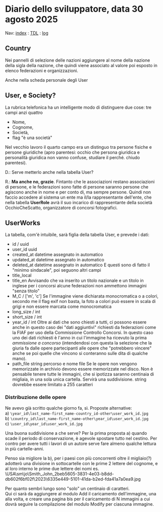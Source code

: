 # Diario dello sviluppatore, data 30 agosto 2025

Nav: [index](../index.md) : [TDL](../TDL.md) : [log](../../storage/logs/laravel.log)

## Country

Nei pannelli di selezione delle nazioni aggiungere al nome della
nazione della sigla della nazione, che quindi viene associato al valore
poi esposto in elenco federazioni e organizzazioni.

Anche nella scheda personale degli User

## User, e Society?

La rubrica telefonica ha un intelligente
modo di distinguere due cose:
tre campi anzi quattro

- Nome,
- Cognome,
- Società,
- flag "è una società"

Nel vecchio lavoro il quarto campo era un distinguo
tra persone fisiche e persone giuridiche
(apro parentesi: occhio che persona giuridica e
personalità giuridica non vanno confuse, studiare
il perché. chiudo parentesi).

D.: Serve metterlo anche nella tabella User?

R.: **Ma anche no, grazie**. Fintanto che le associazioni
restano associazioni di persone, e le federazioni
sono fatte di persone saranno persone che agiscono
anche in nome e per conto di, ma sempre persone.
Quindi non faccio accedere al sistema un ente ma
il/la rappresentante dell'ente, che nella tabella
**UserRole** avrà il suo incarico di rappresentante
della società OcchioCheScatto, organizzatore di
concorsi fotografici.

## UserWorks

La tabella, com'è intuibile, sarà figlia della tabella User,
e prevede i dati:

- id / uuid
- user_id uuid
- created_at datetime assegnato in automatico
- updated_at datetime assegnato in automatico
- deleted_at datetime assegnato in automatico
  E questi sono di fatto il "minimo sindacale",
  poi seguono altri campi
- title_local
- title_en
  Avvisando che va inserito un titolo nazionale
  e un titolo in inglese per i concorsi
  alcune federazioni non ammettono
  immagini "senza titolo"
- M_C / ['m', 'c']
  Se l'immagine viene dichiarata monocromatica o a colori,
  secondo me il flag exif non basta, la foto a colori
  può essere in scala di grigi e non essere marcata
  come monocromatica
- long_size / int
- short_size / int
- year_id / int
  Oltre ai dati che sono chiesti a tutti, ci possono essere
  anche in questo caso dei "dati aggiuntivi" richiesti
  da federazioni come la FIAF per uso della Commissione
  Controllo Concorsi. In questo caso uno dei dati richiesti
  è l'anno in cui l'immagine ha ricevuto la prima
  *ammissione a concorso* (intendendosi con questa
  la selezione che la giuria fa dalle opere partecipanti
  alle opere che "potrebbero vincere" anche se poi quelle che vincono
  si conteranno sulle dita di qualche mano).
- path_file string percorso e nome file
  Se le opere non vengono memorizzate in archivio
  devono essere memorizzate nel disco. Non è pensabile tenere
  tutte le immagini, che si ipotizza saranno centinaia di migliaia,
  in una sola unica cartella. Servirà una suddivisione.
  string dovrebbe essere limitato a 255 caratteri

### Distribuzione delle opere

Ne avevo già scritto qualche giorno fa, sì.
Proposte alternative:  
a) `\year_id\last_name-first_name-country_id-other\user_work_id.jpg`  
b) `\country_id\last_name-first_name-other\year_id\user_work_id.jpg`  
c) `\user_id\year_id\user_work_id.jpg`

Una buona suddivisione a che serve? Per la prima proposta a)
quando scade il periodo di conservazione, è agevole spostare
tutto nel cestino. Per contro per avere tutti i lavori di un
autore serve fare almeno qualche lettura in più cartelle-anni.

Penso sia migliore la b), per i paesi con più concorrenti
oltre il migliaio(?) adotterò una divisione in sottocartelle con le
prime 2 lettere del cognome, e al loro interno le prime due lettere dei nomi
es.  
\USA\sm\jo\Smith_John_2beb5605-3831-4e03-b8dd-db602f6bf02f\2023\6335e449-5101-41da-b2ed-fda41a7a0ea9.jpg

Per quanto sembri lungo sono "solo" un centinaio di caratteri.  
Qui ci sarà da aggiungere al modulo Add il caricamento dell'immagine,
una alla volta, e creare una pagina bis per il caricamento di N
immagini a cui dovrà seguire la compilazione del modulo Modify
per ciascuna immagine.
